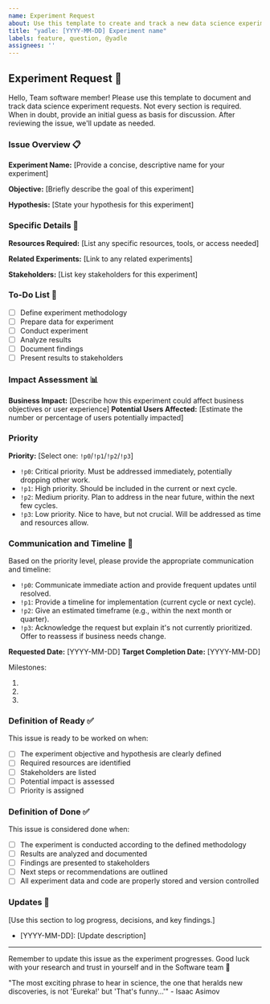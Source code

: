 ```yaml
---
name: Experiment Request
about: Use this template to create and track a new data science experiment
title: "yadle: [YYYY-MM-DD] Experiment name"
labels: feature, question, @yadle
assignees: ''
---
```


## Experiment Request 🧪

Hello, Team software member!
Please use this template to document and track data science experiment requests.
Not every section is required.
When in doubt, provide an initial guess as basis for discussion.
After reviewing the issue, we'll update as needed.

### Issue Overview 📋

**Experiment Name:** [Provide a concise, descriptive name for your experiment]

**Objective:** [Briefly describe the goal of this experiment]

**Hypothesis:** [State your hypothesis for this experiment]

### Specific Details 🔬

**Resources Required:** [List any specific resources, tools, or access needed]

**Related Experiments:** [Link to any related experiments]

**Stakeholders:** [List key stakeholders for this experiment]

### To-Do List 📝
- [ ] Define experiment methodology
- [ ] Prepare data for experiment
- [ ] Conduct experiment
- [ ] Analyze results
- [ ] Document findings
- [ ] Present results to stakeholders

### Impact Assessment 📊

**Business Impact:** [Describe how this experiment could affect business objectives or user experience]
**Potential Users Affected:** [Estimate the number or percentage of users potentially impacted]

### Priority

**Priority:** [Select one: `!p0`/`!p1`/`!p2`/`!p3`]
- `!p0`: Critical priority. Must be addressed immediately, potentially dropping other work.
- `!p1`: High priority. Should be included in the current or next cycle.
- `!p2`: Medium priority. Plan to address in the near future, within the next few cycles.
- `!p3`: Low priority. Nice to have, but not crucial. Will be addressed as time and resources allow.

### Communication and Timeline 📅

Based on the priority level, please provide the appropriate communication and timeline:

- `!p0`: Communicate immediate action and provide frequent updates until resolved.
- `!p1`: Provide a timeline for implementation (current cycle or next cycle).
- `!p2`: Give an estimated timeframe (e.g., within the next month or quarter).
- `!p3`: Acknowledge the request but explain it's not currently prioritized. Offer to reassess if business needs change.

**Requested Date:** [YYYY-MM-DD]
**Target Completion Date:** [YYYY-MM-DD]

Milestones:
1. [Milestone 1]: [Date]
2. [Milestone 2]: [Date]
3. [Milestone 3]: [Date]

### Definition of Ready ✅

This issue is ready to be worked on when:
- [ ] The experiment objective and hypothesis are clearly defined
- [ ] Required resources are identified
- [ ] Stakeholders are listed
- [ ] Potential impact is assessed
- [ ] Priority is assigned

### Definition of Done ✅

This issue is considered done when:
- [ ] The experiment is conducted according to the defined methodology
- [ ] Results are analyzed and documented
- [ ] Findings are presented to stakeholders
- [ ] Next steps or recommendations are outlined
- [ ] All experiment data and code are properly stored and version controlled

### Updates 🔄

[Use this section to log progress, decisions, and key findings.]

- [YYYY-MM-DD]: [Update description]

---

Remember to update this issue as the experiment progresses.
Good luck with your research and trust in yourself and in the Software team 🚀

"The most exciting phrase to hear in science, the one that heralds new discoveries, is not 'Eureka!' but 'That's funny...'" - Isaac Asimov
